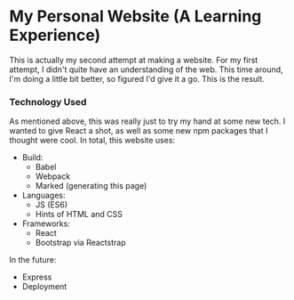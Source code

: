 # My Personal Website (A Learning Experience)
This is actually my second attempt at making a website.  For my first attempt, I didn't quite have an understanding of the web.  This time around, I'm doing a little bit better, so figured I'd give it a go.  This is the result.

### Technology Used
As mentioned above, this was really just to try my hand at some new tech.  I wanted to give React a shot, as well as some new npm packages that I thought were cool.  In total, this website uses:

- Build:
    - Babel
    - Webpack
    - Marked (generating this page)
- Languages:
    - JS (ES6)
    - Hints of HTML and CSS
- Frameworks:
    - React
    - Bootstrap via Reactstrap

In the future:
- Express
- Deployment